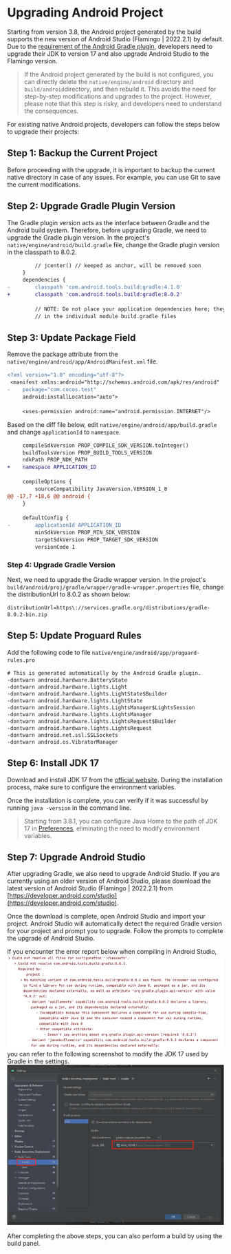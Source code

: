 # Upgrading Android Project

Starting from version 3.8, the Android project generated by the build supports the new version of Android Studio (Flamingo | 2022.2.1) by default. Due to the [requirement of the Android Gradle plugin](https://developer.android.com/studio/releases#jdk-17), developers need to upgrade their JDK to version 17 and also upgrade Android Studio to the Flamingo version.

> If the Android project generated by the build is not configured, you can directly delete the `native/engine/android` directory and `build/android`directory, and then rebuild it. This avoids the need for step-by-step modifications and upgrades to the project. However, please note that this step is risky, and developers need to understand the consequences.

For existing native Android projects, developers can follow the steps below to upgrade their projects:

## Step 1: Backup the Current Project

Before proceeding with the upgrade, it is important to backup the current native directory in case of any issues. For example, you can use Git to save the current modifications.

## Step 2: Upgrade Gradle Plugin Version

The Gradle plugin version acts as the interface between Gradle and the Android build system. Therefore, before upgrading Gradle, we need to upgrade the Gradle plugin version. In the project's `native/engine/android/build.gradle` file, change the Gradle plugin version in the classpath to 8.0.2.

```diff
         // jcenter() // keeped as anchor, will be removed soon
     }
     dependencies {
-        classpath 'com.android.tools.build:gradle:4.1.0'
+        classpath 'com.android.tools.build:gradle:8.0.2'

         // NOTE: Do not place your application dependencies here; they belong
         // in the individual module build.gradle files
```

## Step 3: Update Package Field

Remove the package attribute from the `native/engine/android/app/AndroidManifest.xml` file.

```diff
<?xml version="1.0" encoding="utf-8"?>
 <manifest xmlns:android="http://schemas.android.com/apk/res/android"
-    package="com.cocos.test"
     android:installLocation="auto">

     <uses-permission android:name="android.permission.INTERNET"/>
```

Based on the diff file below, edit `native/engine/android/app/build.gradle` and change `applicationId` to `namespace`.

```diff
     compileSdkVersion PROP_COMPILE_SDK_VERSION.toInteger()
     buildToolsVersion PROP_BUILD_TOOLS_VERSION
     ndkPath PROP_NDK_PATH
+    namespace APPLICATION_ID

     compileOptions {
         sourceCompatibility JavaVersion.VERSION_1_8
@@ -17,7 +18,6 @@ android {
     }

     defaultConfig {
-        applicationId APPLICATION_ID
         minSdkVersion PROP_MIN_SDK_VERSION
         targetSdkVersion PROP_TARGET_SDK_VERSION
         versionCode 1
```

### Step 4: Upgrade Gradle Version

Next, we need to upgrade the Gradle wrapper version. In the project's `build/android/proj/gradle/wrapper/gradle-wrapper.properties` file, change the distributionUrl to 8.0.2 as shown below:

```properties
distributionUrl=https\://services.gradle.org/distributions/gradle-8.0.2-bin.zip
```

## Step 5: Update Proguard Rules

Add the following code to file `native/engine/android/app/proguard-rules.pro`

```
# This is generated automatically by the Android Gradle plugin.
-dontwarn android.hardware.BatteryState
-dontwarn android.hardware.lights.Light
-dontwarn android.hardware.lights.LightState$Builder
-dontwarn android.hardware.lights.LightState
-dontwarn android.hardware.lights.LightsManager$LightsSession
-dontwarn android.hardware.lights.LightsManager
-dontwarn android.hardware.lights.LightsRequest$Builder
-dontwarn android.hardware.lights.LightsRequest
-dontwarn android.net.ssl.SSLSockets
-dontwarn android.os.VibratorManager
```

## Step 6: Install JDK 17

Download and install JDK 17 from the [official website](https://www.oracle.com/java/technologies/downloads/). During the installation process, make sure to configure the environment variables.

Once the installation is complete, you can verify if it was successful by running `java -version` in the command line.


> Starting from 3.8.1, you can configure Java Home to the path of JDK 17 in [Preferences](../../en/editor/preferences/index.md#external-program), eliminating the need to modify environment variables.
## Step 7: Upgrade Android Studio

After upgrading Gradle, we also need to upgrade Android Studio. If you are currently using an older version of Android Studio, please download the latest version of Android Studio (Flamingo | 2022.2.1) from [https://developer.android.com/studio](https://developer.android.com/studio).

Once the download is complete, open Android Studio and import your project. Android Studio will automatically detect the required Gradle version for your project and prompt you to upgrade. Follow the prompts to complete the upgrade of Android Studio.

If you encounter the error report below when compiling in Android Studio,
![error](./upgrade-3.8-jdk-bad-version.png)
you can refer to the following screenshot to modify the JDK 17 used by Gradle in the settings.
![settings](./upgrade-3.8-jdk-version-as.png)

After completing the above steps, you can also perform a build by using the build panel.